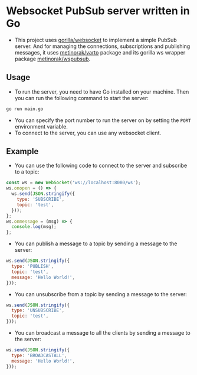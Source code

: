 # Websocket PubSub server written in Go
* This project uses [gorilla/websocket](https://github.com/gorilla/websocket) to implement a simple PubSub server. And for managing the connections, subscriptions and publishing messages, it uses [metinorak/varto](https://github.com/metinorak/varto) package and its gorilla ws wrapper package [metinorak/wspubsub](https://github.com/metinorak/wspubsub).

## Usage
* To run the server, you need to have Go installed on your machine. Then you can run the following command to start the server:
```bash
go run main.go
```

* You can specify the port number to run the server on by setting the `PORT` environment variable.
* To connect to the server, you can use any websocket client.

## Example
* You can use the following code to connect to the server and subscribe to a topic:
```javascript
const ws = new WebSocket('ws://localhost:8080/ws');
ws.onopen = () => {
  ws.send(JSON.stringify({
    type: 'SUBSCRIBE',
    topic: 'test',
  }));
};
ws.onmessage = (msg) => {
  console.log(msg);
};
```

* You can publish a message to a topic by sending a message to the server:
```javascript
ws.send(JSON.stringify({
  type: 'PUBLISH',
  topic: 'test',
  message: 'Hello World!',
}));
```

* You can unsubscribe from a topic by sending a message to the server:
```javascript
ws.send(JSON.stringify({
  type: 'UNSUBSCRIBE',
  topic: 'test',
}));
```

* You can broadcast a message to all the clients by sending a message to the server:
```javascript
ws.send(JSON.stringify({
  type: 'BROADCASTALL',
  message: 'Hello World!',
}));
```